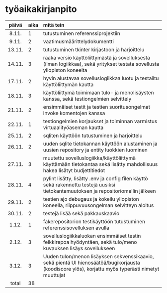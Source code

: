 # työaikakirjanpito

| päivä | aika | mitä tein  |
| :----:|:-----| :-----|
| 8.11. | 1    | tutustuminen referenssiprojektiin |
| 9.11. | 2    | vaatimusmäärittelydokumentti |
| 13.11. | 2    | tutustuminen tkinter kirjastoon ja harjoittelu |
| 14.11. | 3    | raaka versio käyttöliittymästä ja sovelluksesta (ilman logiikkaa), sekä yritykset testata sovellusta yliopiston koneelta |
| 17.11. | 2    | hyvin alustavaa sovelluslogiikkaa luotu ja testailtu käyttöliittymän kautta |
| 18.11. | 3    | käyttöliittymä toimimaan tulo- ja menolisäysten kanssa, sekä testiongelmien selvittely |
| 21.11. | 2    | ensimmäiset testit ja testien suoritusongelmat invoke komentojen kanssa |
| 22.11. | 1    | testiongelmien korjaukset ja toiminnan varmistus virtuaalityöaseman kautta |
| 25.11. | 2    | sqliten käyttöön tutustuminen ja harjoittelu |
| 26.11. | 2    | uuden sqlite tietokannan käyttöön alustaminen ja uusien repository ja entity luokkien luominen |
| 27.11. | 3    | muutettu sovelluslogiikka/käyttöliittymä käyttämään tietokantaa sekä lisätty mahdollisuus hakea lisätyt budjettitiedot |
| 28.11. | 4    | pylint lisätty, lisätty .env ja config filen käyttö sekä rakennettu testejä uusiksi tietokantamuutoksen ja repositoriomallin jälkeen |
| 29.11. | 2    | testien ajo debugaus ja kokeilu yliopiston koneella, riippuvuusongelman selvitteyn aloitus |
| 30.11. | 2    | testejä lisää sekä pakkauskaavio |
| 1.12. | 1    | fakerepositorion testikäyttöön tutustuminen referenssisovelluksen avulla |
| 2.12. | 3    | sovelluslogiikkaluokan ensimmäiset testin feikkirepoa hyödyntäen, sekä tulo/meno kuvauksen lisäys sovellukseen |
| 3.12. | 3    | Uuden tulon/menon lisäyksen sekvenssikaavio, sekä pientä UI hienosäätöä/bugikorjausta (koodiscore ylös), korjattu myös typerästi nimetyt muuttujat|
| total | 38   ||
